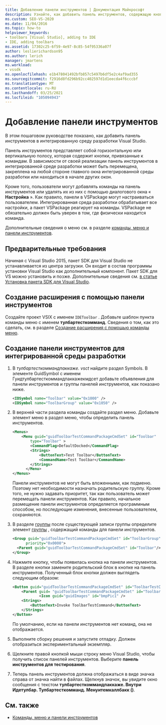 ```yaml
---
title: Добавление панели инструментов | Документация Майкрософт
description: Узнайте, как добавить панель инструментов, содержащую кнопки, привязанные к командам, в интегрированную среду разработки (IDE) Visual Studio.
ms.custom: SEO-VS-2020
ms.date: 11/04/2016
ms.topic: how-to
helpviewer_keywords:
- toolbars [Visual Studio], adding to IDE
- IDE, adding toolbars
ms.assetid: 17302c25-6f59-4e97-8c85-54f95336a07f
author: leslierichardson95
ms.author: lerich
manager: jmartens
ms.workload:
- vssdk
ms.openlocfilehash: e1b478041492bfb857c5497b6df5e2c4af9ad355
ms.sourcegitcommit: f2916d8fd296b92cc402597d1d1eecda4f6cccbf
ms.translationtype: MT
ms.contentlocale: ru-RU
ms.lasthandoff: 03/25/2021
ms.locfileid: "105094943"
---
```

# <a name="add-a-toolbar"></a>Добавление панели инструментов
В этом пошаговом руководстве показано, как добавить панель инструментов в интегрированную среду разработки Visual Studio.

 Панель инструментов представляет собой горизонтальную или вертикальную полосу, которая содержит кнопки, привязанные к командам. В зависимости от своей реализации панель инструментов в интегрированной среде разработки может быть перемещена, закреплена на любой стороне главного окна интегрированной среды разработки или находиться в начале других окон.

 Кроме того, пользователи могут добавлять команды на панель инструментов или удалять их из них с помощью диалогового окна « **Настройка** ». Как правило, панели в VSPackage могут настраиваться пользователем. Интегрированная среда разработки обрабатывает все настройки, а пакет VSPackage реагирует на команды. VSPackage не обязательно должен быть уверен в том, где физически находится команда.

 Дополнительные сведения о меню см. в разделе [команды, меню и панели инструментов](../extensibility/internals/commands-menus-and-toolbars.md).

## <a name="prerequisites"></a>Предварительные требования
 Начиная с Visual Studio 2015, пакет SDK для Visual Studio не устанавливается из центра загрузки. Он входит в состав программы установки Visual Studio как дополнительный компонент. Пакет SDK для VS можно установить и позже. Дополнительные сведения см. [в статье Установка пакета SDK для Visual Studio](../extensibility/installing-the-visual-studio-sdk.md).

## <a name="create-an-extension-with-a-toolbar"></a>Создание расширения с помощью панели инструментов
 Создайте проект VSIX с именем `IDEToolbar` . Добавьте шаблон пункта команды меню с именем **тулбартесткомманд**. Сведения о том, как это сделать, см. в разделе [Создание расширения с помощью команды меню](../extensibility/creating-an-extension-with-a-menu-command.md).

## <a name="create-a-toolbar-for-the-ide"></a>Создание панели инструментов для интегрированной среды разработки

1. В *тулбартесткоммандпаккаже. vsct* найдите раздел Symbols. В элементе GuidSymbol с именем Гуидтулбартесткоммандпаккажекмдсет добавьте объявления для панели инструментов и группы панелей инструментов, как показано ниже.

    ```xml
    <IDSymbol name="Toolbar" value="0x1000" />
    <IDSymbol name="ToolbarGroup" value="0x1050" />

    ```

2. В верхней части раздела команды создайте раздел меню. Добавьте элемент меню в раздел меню, чтобы определить панель инструментов.

    ```xml
    <Menus>
        <Menu guid="guidToolbarTestCommandPackageCmdSet" id="Toolbar"
            type="Toolbar" >
            <CommandFlag>DefaultDocked</CommandFlag>
            <Strings>
                <ButtonText>Test Toolbar</ButtonText>
                <CommandName>Test Toolbar</CommandName>
            </Strings>
          </Menu>
    </Menus>
    ```

     Панели инструментов не могут быть вложенными, как подменю. Поэтому нет необходимости назначать родительскую группу. Кроме того, не нужно задавать приоритет, так как пользователь может перемещать панели инструментов. Как правило, начальное размещение панели инструментов определяется программным способом, но последующие изменения, внесенные пользователем, сохраняются.

3. В разделе [группы](../extensibility/groups-element.md) после существующей записи группы определите элемент [группы](../extensibility/group-element.md) , содержащий команды для панели инструментов.

    ```xml
    <Group guid="guidToolbarTestCommandPackageCmdSet" id="ToolbarGroup"
          priority="0x0000">
      <Parent guid="guidToolbarTestCommandPackageCmdSet" id="Toolbar"/>
    </Group>
    ```

4. Нажмите кнопку, чтобы появилась кнопка на панели инструментов. В разделе кнопки замените родительский блок в кнопке на панель инструментов. Полученный блок кнопки должен выглядеть следующим образом:

    ```xml
    <Button guid="guidToolbarTestCommandPackageCmdSet" id="ToolbarTestCommandId" priority="0x0100" type="Button">
        <Parent guid= "guidToolbarTestCommandPackageCmdSet" id="ToolbarGroup" />
                <Icon guid="guidImages" id="bmpPic1" />
        <Strings>
            <ButtonText>Invoke ToolbarTestCommand</ButtonText>
        </Strings>
    </Button>
    ```

     По умолчанию, если на панели инструментов нет команд, она не отображается.

5. Выполните сборку решения и запустите отладку. Должен отобразиться экспериментальный экземпляр.

6. Щелкните правой кнопкой мыши строку меню Visual Studio, чтобы получить список панелей инструментов. Выберите **панель инструментов для тестирования**.

7. Теперь панель инструментов должна отображаться в виде значка справа от значка найти в файлах. Щелкнув значок, вы увидите окно сообщения с текстом **тулбартесткоммандпаккаже. Внутри Идетулбар. Тулбартесткомманд. Менуитемкаллбакк ()**.

## <a name="see-also"></a>См. также
- [Команды, меню и панели инструментов](../extensibility/internals/commands-menus-and-toolbars.md)
